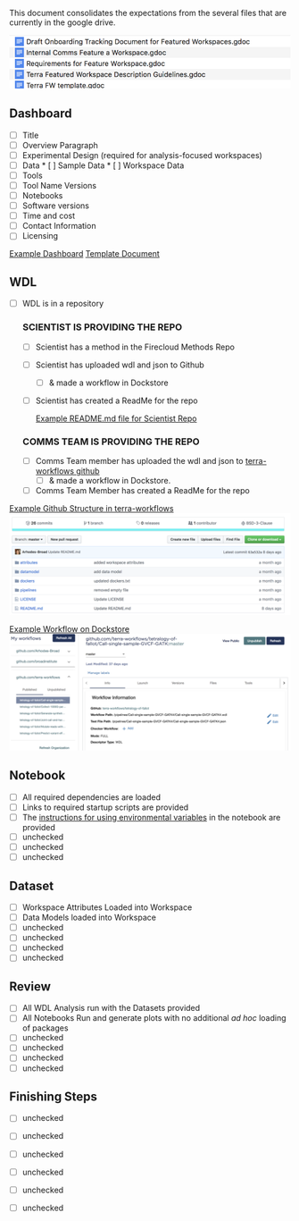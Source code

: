 This document consolidates the expectations from the several files that are currently in the google drive.

![Current documents in the drive](Terra_Documents.png)


## Dashboard

* [ ] Title  
* [ ] Overview Paragraph 
* [ ] Experimental Design (required for analysis-focused workspaces) 
* [ ] Data
      * [ ] Sample Data
      * [ ] Workspace Data
* [ ] Tools
* [ ] Tool Name Versions 
* [ ] Notebooks 
* [ ] Software versions
* [ ] Time and cost
* [ ] Contact Information
* [ ] Licensing

[Example Dashboard](Example_Dashboard.png)
[Template Document](Terra_FW_Template.pdf)

## WDL

* [ ] WDL is in a repository

     ### SCIENTIST IS PROVIDING THE REPO 

     - [ ] Scientist has a method in the Firecloud Methods Repo
     - [ ] Scientist has uploaded wdl and json to Github 
          - [ ] & made a workflow in Dockstore
     - [ ] Scientist has created a ReadMe for the repo

          [Example README.md file for Scientist Repo](Template_Readme_Github_Repo.md)

     ### COMMS TEAM IS PROVIDING THE REPO 
     
     - [ ] Comms Team member has uploaded the wdl and json to  [terra-workflows github](https://github.com/terra-workflows/)
          - [ ] & made a workflow in Dockstore.
     - [ ] Comms Team Member has created a ReadMe for the repo
      
[Example Github Structure in terra-workflows](https://github.com/terra-workflows/tetralogy-of-fallot)
![Example Folders to be included in github](Example_github_structure.png)
      
[Example Workflow on Dockstore](https://dockstore.org/my-workflows/github.com/terra-workflows/tetralogy-of-fallot/Call-single-sample-GVCF-GATK)
![Example Worklow on Dockstore](Example_Workflow_Tool.png)
      


## Notebook

* [ ] All required dependencies are loaded
* [ ] Links to required startup scripts are provided
* [ ] The [instructions for using environmental variables](https://broadinstitute.zendesk.com/hc/en-us/articles/360026639112-New-Environmental-Variables-for-Jupyter-Notebooks) in the notebook are provided
* [ ] unchecked 
* [ ] unchecked 
* [ ] unchecked 

## Dataset 

* [ ] Workspace Attributes Loaded into Workspace
* [ ] Data Models loaded into Workspace 
* [ ] unchecked 
* [ ] unchecked 
* [ ] unchecked 
* [ ] unchecked 

## Review

* [ ] All WDL Analysis run with the Datasets provided
* [ ] All Notebooks Run and generate plots with no additional *ad hoc* loading of packages
* [ ] unchecked 
* [ ] unchecked 
* [ ] unchecked 
* [ ] unchecked 

## Finishing Steps

* [ ] unchecked 
* [ ] unchecked 
* [ ] unchecked 
* [ ] unchecked 
* [ ] unchecked 
* [ ] unchecked 


